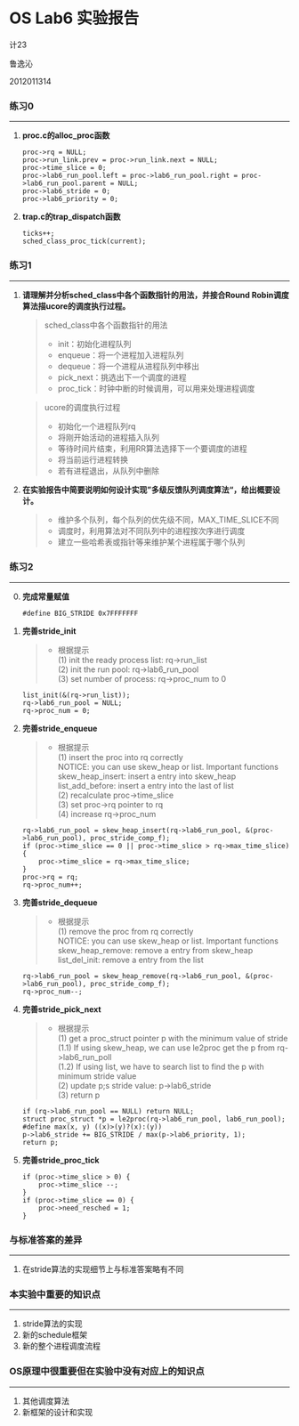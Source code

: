 # OS Lab6 实验报告

计23

鲁逸沁

2012011314

### 练习0
---
1.	<b>proc.c的alloc_proc函数</b>
	
	```
	proc->rq = NULL;
    proc->run_link.prev = proc->run_link.next = NULL;
    proc->time_slice = 0;
    proc->lab6_run_pool.left = proc->lab6_run_pool.right = proc->lab6_run_pool.parent = NULL;
    proc->lab6_stride = 0;
    proc->lab6_priority = 0;
	```

2.	<b>trap.c的trap_dispatch函数</b>

	```
	ticks++;
	sched_class_proc_tick(current);
	```

### 练习1
---
1.	<b>请理解并分析sched_class中各个函数指针的用法，并接合Round Robin调度算法描ucore的调度执行过程。</b>

	> sched_class中各个函数指针的用法
	> * init：初始化进程队列
	> * enqueue：将一个进程加入进程队列
	> * dequeue：将一个进程从进程队列中移出
	> * pick_next：挑选出下一个调度的进程
	> * proc_tick：时钟中断的时候调用，可以用来处理进程调度
	
	> ucore的调度执行过程
	> * 初始化一个进程队列rq
	> * 将刚开始活动的进程插入队列
	> * 等待时间片结束，利用RR算法选择下一个要调度的进程
	> * 将当前运行进程转换
	> * 若有进程退出，从队列中删除

2.	<b>在实验报告中简要说明如何设计实现”多级反馈队列调度算法“，给出概要设计。</b>

	> * 维护多个队列，每个队列的优先级不同，MAX_TIME_SLICE不同
	> * 调度时，利用算法对不同队列中的进程按次序进行调度
	> * 建立一些哈希表或指针等来维护某个进程属于哪个队列

### 练习2
---
0.	<b>完成常量赋值</b>
	
	>
	```
	#define BIG_STRIDE 0x7FFFFFFF
	```
	
1.	<b>完善stride_init</b>

	> * 根据提示<br/>
	(1) init the ready process list: rq->run_list<br/>
    (2) init the run pool: rq->lab6_run_pool<br/>
    (3) set number of process: rq->proc_num to 0
    ```
    list_init(&(rq->run_list));
	rq->lab6_run_pool = NULL;
	rq->proc_num = 0;
    ```

2.	<b>完善stride_enqueue</b>

	> * 根据提示<br/>
    (1) insert the proc into rq correctly<br/>
    NOTICE: you can use skew_heap or list. Important functions<br/>
    	skew_heap_insert: insert a entry into skew_heap<br/>
    	list_add_before: insert  a entry into the last of list<br/>
    (2) recalculate proc->time_slice<br/>
    (3) set proc->rq pointer to rq<br/>
    (4) increase rq->proc_num
    ```
    rq->lab6_run_pool = skew_heap_insert(rq->lab6_run_pool, &(proc->lab6_run_pool), proc_stride_comp_f);
	if (proc->time_slice == 0 || proc->time_slice > rq->max_time_slice) {
		proc->time_slice = rq->max_time_slice;
	}
	proc->rq = rq;
	rq->proc_num++;
    ```
    
3.	<b>完善stride_dequeue</b>
	
	> * 根据提示<br/>
	(1) remove the proc from rq correctly<br/>
    NOTICE: you can use skew_heap or list. Important functions<br/>
    	skew_heap_remove: remove a entry from skew_heap<br/>
    	list_del_init: remove a entry from the  list
    ```
    rq->lab6_run_pool = skew_heap_remove(rq->lab6_run_pool, &(proc->lab6_run_pool), proc_stride_comp_f);
	rq->proc_num--;
    ```

4.	<b>完善stride_pick_next</b>

	> * 根据提示<br/>
	(1) get a  proc_struct pointer p  with the minimum value of stride<br/>
    	(1.1) If using skew_heap, we can use le2proc get the p from rq->lab6_run_poll<br/>
    	(1.2) If using list, we have to search list to find the p with minimum stride value<br/>
    (2) update p;s stride value: p->lab6_stride<br/>
    (3) return p
    ```
    if (rq->lab6_run_pool == NULL) return NULL;
	struct proc_struct *p = le2proc(rq->lab6_run_pool, lab6_run_pool);
	#define max(x, y) ((x)>(y)?(x):(y))
	p->lab6_stride += BIG_STRIDE / max(p->lab6_priority, 1);
	return p;
    ```

5.	<b>完善stride_proc_tick</b>

	> 
	```
	if (proc->time_slice > 0) {
    	proc->time_slice --;
    }
    if (proc->time_slice == 0) {
    	proc->need_resched = 1;
    }
	```

### 与标准答案的差异
---
1.	在stride算法的实现细节上与标准答案略有不同

### 本实验中重要的知识点
---
1.	stride算法的实现
2.	新的schedule框架
3.	新的整个进程调度流程

### OS原理中很重要但在实验中没有对应上的知识点
---
1.	其他调度算法
2.	新框架的设计和实现
